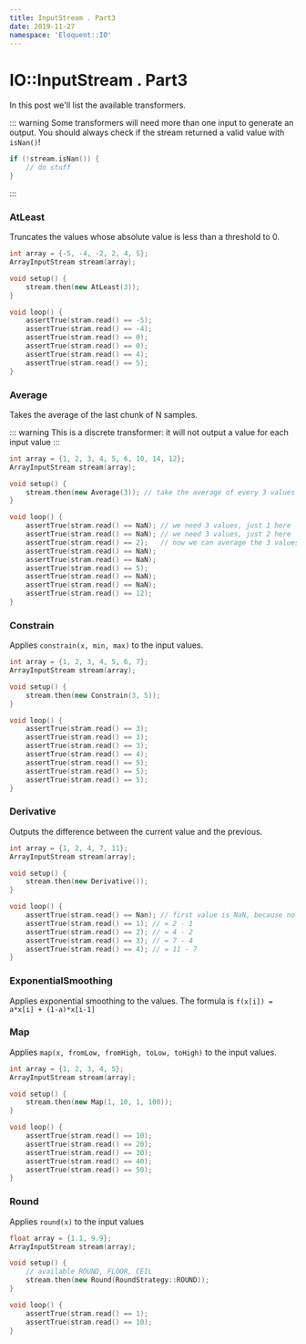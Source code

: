 ```yaml
---
title: InputStream . Part3
date: 2019-11-27
namespace: 'Eloquent::IO'
---
```


# IO::InputStream . Part3

In this post we'll list the available transformers.

::: warning
Some transformers will need more than one input to generate an output.
You should always check if the stream returned a valid value with `isNan()`!

```cpp
if (!stream.isNan()) {
    // do stuff
}
```
:::

### AtLeast

Truncates the values whose absolute value is less than a threshold to 0.

```cpp
int array = {-5, -4, -2, 2, 4, 5};
ArrayInputStream stream(array);

void setup() {
    stream.then(new AtLeast(3));
}

void loop() {
    assertTrue(stram.read() == -5);
    assertTrue(stram.read() == -4);
    assertTrue(stram.read() == 0);
    assertTrue(stram.read() == 0);
    assertTrue(stram.read() == 4);
    assertTrue(stram.read() == 5);
}
```

### Average

Takes the average of the last chunk of N samples.

::: warning
This is a discrete transformer: it will not output a value for each input value
:::

```cpp
int array = {1, 2, 3, 4, 5, 6, 10, 14, 12};
ArrayInputStream stream(array);

void setup() {
    stream.then(new Average(3)); // take the average of every 3 values
}

void loop() {
    assertTrue(stram.read() == NaN); // we need 3 values, just 1 here
    assertTrue(stram.read() == NaN); // we need 3 values, just 2 here
    assertTrue(stram.read() == 2);   // now we can average the 3 values
    assertTrue(stram.read() == NaN);
    assertTrue(stram.read() == NaN);
    assertTrue(stram.read() == 5);
    assertTrue(stram.read() == NaN);
    assertTrue(stram.read() == NaN);
    assertTrue(stram.read() == 12);
}
```

### Constrain

Applies `constrain(x, min, max)` to the input values.

```cpp
int array = {1, 2, 3, 4, 5, 6, 7};
ArrayInputStream stream(array);

void setup() {
    stream.then(new Constrain(3, 5));
}

void loop() {
    assertTrue(stram.read() == 3);
    assertTrue(stram.read() == 3);
    assertTrue(stram.read() == 3);
    assertTrue(stram.read() == 4);
    assertTrue(stram.read() == 5);
    assertTrue(stram.read() == 5);
    assertTrue(stram.read() == 5);
}
```

### Derivative

Outputs the difference between the current value and the previous.

```cpp
int array = {1, 2, 4, 7, 11};
ArrayInputStream stream(array);

void setup() {
    stream.then(new Derivative());
}

void loop() {
    assertTrue(stram.read() == Nan); // first value is NaN, because no previous value
    assertTrue(stram.read() == 1); // = 2 - 1
    assertTrue(stram.read() == 2); // = 4 - 2
    assertTrue(stram.read() == 3); // = 7 - 4
    assertTrue(stram.read() == 4); // = 11 - 7
}
```

### ExponentialSmoothing

Applies exponential smoothing to the values. The formula is `f(x[i]) = a*x[i] + (1-a)*x[i-1]`

### Map

Applies `map(x, fromLow, fromHigh, toLow, toHigh)` to the input values.

```cpp
int array = {1, 2, 3, 4, 5};
ArrayInputStream stream(array);

void setup() {
    stream.then(new Map(1, 10, 1, 100));
}

void loop() {
    assertTrue(stram.read() == 10);
    assertTrue(stram.read() == 20);
    assertTrue(stram.read() == 30);
    assertTrue(stram.read() == 40);
    assertTrue(stram.read() == 50);
}
```

### Round

Applies `round(x)` to the input values

```cpp
float array = {1.1, 9.9};
ArrayInputStream stream(array);

void setup() {
    // available ROUND, FLOOR, CEIL
    stream.then(new Round(RoundStrategy::ROUND));
}

void loop() {
    assertTrue(stram.read() == 1);
    assertTrue(stram.read() == 10);
}
```
